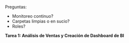 Preguntas:
- Monitoreo continuo?
- Carpetas limpias o en sucio?
- Roles?

**Tarea 1: Análisis de Ventas y Creación de Dashboard de BI**


